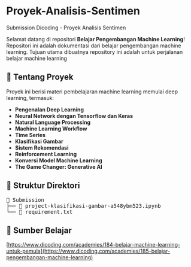 # Proyek-Analisis-Sentimen
Submission Dicoding - Proyek Analisis Sentimen

Selamat datang di repositori **Belajar Pengembangan Machine Learning**! Repositori ini adalah dokumentasi dari belajar pengembangan machine learning.
Tujuan utama dibuatnya repository ini adalah untuk perjalanan belajar machine learning

## 🚀 Tentang Proyek
Proyek ini berisi materi pembelajaran machine learning memulai deep learning, termasuk:
- **Pengenalan Deep Learning**
- **Neural Network dengan Tensorflow dan Keras**
- **Natural Language Processing**
- **Machine Learning Workflow**
- **Time Series**
- **Klasifikasi Gambar**
- **Sistem Rekomendasi**
- **Reinforcement Learning**
- **Konversi Model Machine Learning**
- **The Game Changer: Generative AI**
  

## 📂 Struktur Direktori
<pre>
📂 Submission
├── 📂 project-klasifikasi-gambar-a548ybm523.ipynb
└── 📄 requirement.txt
</pre>
    
## 📖 Sumber Belajar 

[https://www.dicoding.com/academies/184-belajar-machine-learning-untuk-pemula](https://www.dicoding.com/academies/185-belajar-pengembangan-machine-learning)
